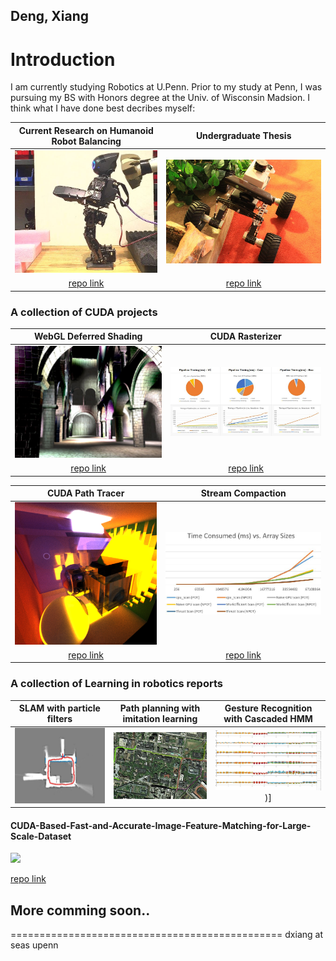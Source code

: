 
## Deng, Xiang  

# Introduction

I am currently studying Robotics at U.Penn. Prior to my study at Penn, I was pursuing my BS with Honors degree at the Univ. of 
Wisconsin Madsion. I think what I have done best decribes myself:


Current Research on Humanoid Robot Balancing | Undergraduate Thesis 
:-------------------------:|:-------------------------: 
<img src="img/darwin_f.jpg" width="450"> | <img src="img/myrobot.jpg" width="450">
[repo link](https://github.com/dengxianga/Supplementy-Webpage) | [repo link](http://sethares.engr.wisc.edu/XiangThesis/index.html)
 

### A collection of CUDA projects

WebGL Deferred Shading | CUDA Rasterizer
:-------------------------:|:-------------------------: 
<img src="img/thumb.JPG" width="450"> |  <img src="img/raster.jpg" width="450">
[repo link](https://github.com/dengxianga/Project5-WebGL-Deferred-Shading-with-glTF) |  [repo link](https://github.com/dengxianga/Project4-CUDA-Rasterizer)

CUDA Path Tracer | Stream Compaction
:-------------------------:|:-------------------------: 
<img src="img/path.png" width="450"> |  <img src="img/stream.jpg" width="450">
[repo link](https://github.com/dengxianga/Project3-CUDA-Path-Tracer) |  [repo link](https://github.com/dengxianga/Project2-Stream-Compaction)





### A collection of Learning in robotics reports

SLAM with particle filters | Path planning with imitation learning | Gesture Recognition with Cascaded HMM
:-------------------------:  |:-------------------------: |:-------------------------: 
<img src="img/slam.jpg" width="450"> |  <img src="img/plan.jpg" width="450">|  <img src="img/gest.jpg" width="450">)]

#### CUDA-Based-Fast-and-Accurate-Image-Feature-Matching-for-Large-Scale-Dataset

[<img src="img/thumbnailB.gif">](https://github.com/dengxianga/CUDA-Based-Fast-and-Accurate-Image-Feature-Matching-for-Large-Scale-Dataset)

[repo link](https://github.com/dengxianga/CUDA-Based-Fast-and-Accurate-Image-Feature-Matching-for-Large-Scale-Dataset)

## More comming soon..

===============================================
  dxiang at seas upenn 